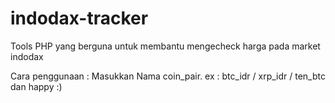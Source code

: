 # indodax-tracker
Tools PHP yang berguna untuk membantu mengecheck harga pada market indodax

Cara penggunaan :
Masukkan Nama coin_pair. ex : btc_idr / xrp_idr / ten_btc
dan happy :)

